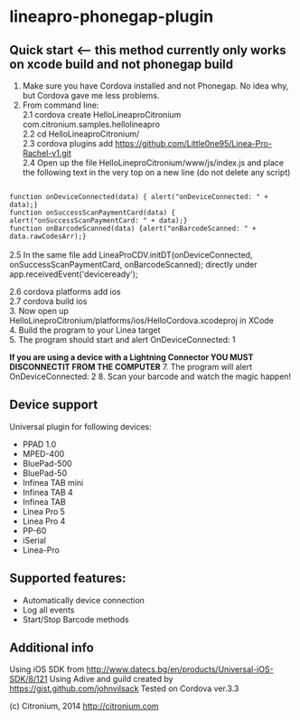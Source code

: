 lineapro-phonegap-plugin
========================

## Quick start <-- this method currently only works on xcode build and not phonegap build
1. Make sure you have Cordova installed and not Phonegap.  No idea why, but Cordova gave me less problems.<br>
2. From command line:<br>
2.1 cordova create HelloLineaproCitronium com.citronium.samples.hellolineapro<br>
2.2 cd HelloLineaproCitronium/<br>
2.3 cordova plugins add https://github.com/Little0ne95/Linea-Pro-Rachel-v1.git<br>
2.4 Open up the file HelloLineproCitronium/www/js/index.js and place the following text in the very top on a new line (do not delete any script)<br>
<code>
function onDeviceConnected(data) { alert("onDeviceConnected: " + data);}
function onSuccessScanPaymentCard(data) { alert("onSuccessScanPaymentCard: " + data);}
function onBarcodeScanned(data) {alert("onBarcodeScanned: " + data.rawCodesArr);}
</code><br>
2.5 In the same file add LineaProCDV.initDT(onDeviceConnected, onSuccessScanPaymentCard, onBarcodeScanned); directly under app.receivedEvent('deviceready');<br>

2.6 cordova platforms add ios<br>
2.7 cordova build ios<br>
3. Now open up HelloLineproCitronium/platforms/ios/HelloCordova.xcodeproj in XCode<br>
4. Build the program to your Linea target<br>
5. The program should start and alert OnDeviceConnected: 1<br>

**If you are using a device with a Lightning Connector YOU MUST DISCONNECTIT FROM THE COMPUTER**
7. The program will alert OnDeviceConnected: 2
8. Scan your barcode and watch the magic happen!

## Device support
Universal plugin for following devices:

* PPAD 1.0
* MPED-400
* BluePad-500
* BluePad-50
* Infinea TAB mini
* Infinea TAB 4
* Infinea TAB
* Linea Pro 5
* Linea Pro 4
* PP-60
* iSerial
* Linea-Pro

## Supported features:

* Automatically device connection
* Log all events
* Start/Stop Barcode methods

## Additional info

Using iOS SDK from http://www.datecs.bg/en/products/Universal-iOS-SDK/8/121
Using Adive and guild created by https://gist.github.com/johnvilsack
Tested on Cordova ver.3.3

(c) Citronium, 2014
http://citronium.com
